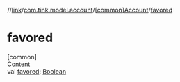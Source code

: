 //[link](../../index.md)/[com.tink.model.account](../index.md)/[[common]Account](index.md)/[favored](favored.md)



# favored  
[common]  
Content  
val [favored](favored.md): [Boolean](https://kotlinlang.org/api/latest/jvm/stdlib/kotlin/-boolean/index.html)  



